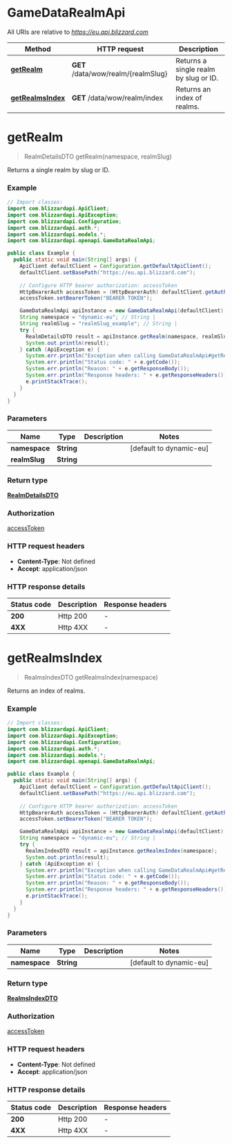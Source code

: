 # GameDataRealmApi

All URIs are relative to *https://eu.api.blizzard.com*

| Method | HTTP request | Description |
|------------- | ------------- | -------------|
| [**getRealm**](GameDataRealmApi.md#getRealm) | **GET** /data/wow/realm/{realmSlug} | Returns a single realm by slug or ID. |
| [**getRealmsIndex**](GameDataRealmApi.md#getRealmsIndex) | **GET** /data/wow/realm/index | Returns an index of realms. |


<a id="getRealm"></a>
# **getRealm**
> RealmDetailsDTO getRealm(namespace, realmSlug)

Returns a single realm by slug or ID.

### Example
```java
// Import classes:
import com.blizzardapi.ApiClient;
import com.blizzardapi.ApiException;
import com.blizzardapi.Configuration;
import com.blizzardapi.auth.*;
import com.blizzardapi.models.*;
import com.blizzardapi.openapi.GameDataRealmApi;

public class Example {
  public static void main(String[] args) {
    ApiClient defaultClient = Configuration.getDefaultApiClient();
    defaultClient.setBasePath("https://eu.api.blizzard.com");
    
    // Configure HTTP bearer authorization: accessToken
    HttpBearerAuth accessToken = (HttpBearerAuth) defaultClient.getAuthentication("accessToken");
    accessToken.setBearerToken("BEARER TOKEN");

    GameDataRealmApi apiInstance = new GameDataRealmApi(defaultClient);
    String namespace = "dynamic-eu"; // String | 
    String realmSlug = "realmSlug_example"; // String | 
    try {
      RealmDetailsDTO result = apiInstance.getRealm(namespace, realmSlug);
      System.out.println(result);
    } catch (ApiException e) {
      System.err.println("Exception when calling GameDataRealmApi#getRealm");
      System.err.println("Status code: " + e.getCode());
      System.err.println("Reason: " + e.getResponseBody());
      System.err.println("Response headers: " + e.getResponseHeaders());
      e.printStackTrace();
    }
  }
}
```

### Parameters

| Name | Type | Description  | Notes |
|------------- | ------------- | ------------- | -------------|
| **namespace** | **String**|  | [default to dynamic-eu] |
| **realmSlug** | **String**|  | |

### Return type

[**RealmDetailsDTO**](RealmDetailsDTO.md)

### Authorization

[accessToken](../README.md#accessToken)

### HTTP request headers

 - **Content-Type**: Not defined
 - **Accept**: application/json

### HTTP response details
| Status code | Description | Response headers |
|-------------|-------------|------------------|
| **200** | Http 200 |  -  |
| **4XX** | Http 4XX |  -  |

<a id="getRealmsIndex"></a>
# **getRealmsIndex**
> RealmsIndexDTO getRealmsIndex(namespace)

Returns an index of realms.

### Example
```java
// Import classes:
import com.blizzardapi.ApiClient;
import com.blizzardapi.ApiException;
import com.blizzardapi.Configuration;
import com.blizzardapi.auth.*;
import com.blizzardapi.models.*;
import com.blizzardapi.openapi.GameDataRealmApi;

public class Example {
  public static void main(String[] args) {
    ApiClient defaultClient = Configuration.getDefaultApiClient();
    defaultClient.setBasePath("https://eu.api.blizzard.com");
    
    // Configure HTTP bearer authorization: accessToken
    HttpBearerAuth accessToken = (HttpBearerAuth) defaultClient.getAuthentication("accessToken");
    accessToken.setBearerToken("BEARER TOKEN");

    GameDataRealmApi apiInstance = new GameDataRealmApi(defaultClient);
    String namespace = "dynamic-eu"; // String | 
    try {
      RealmsIndexDTO result = apiInstance.getRealmsIndex(namespace);
      System.out.println(result);
    } catch (ApiException e) {
      System.err.println("Exception when calling GameDataRealmApi#getRealmsIndex");
      System.err.println("Status code: " + e.getCode());
      System.err.println("Reason: " + e.getResponseBody());
      System.err.println("Response headers: " + e.getResponseHeaders());
      e.printStackTrace();
    }
  }
}
```

### Parameters

| Name | Type | Description  | Notes |
|------------- | ------------- | ------------- | -------------|
| **namespace** | **String**|  | [default to dynamic-eu] |

### Return type

[**RealmsIndexDTO**](RealmsIndexDTO.md)

### Authorization

[accessToken](../README.md#accessToken)

### HTTP request headers

 - **Content-Type**: Not defined
 - **Accept**: application/json

### HTTP response details
| Status code | Description | Response headers |
|-------------|-------------|------------------|
| **200** | Http 200 |  -  |
| **4XX** | Http 4XX |  -  |

